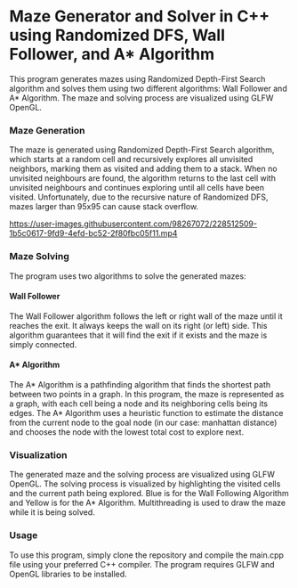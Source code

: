 # Maze Generator and Solver in C++ using Randomized DFS, Wall Follower, and A* Algorithm
This program generates mazes using Randomized Depth-First Search algorithm and solves them using two different algorithms: Wall Follower and A* Algorithm. The maze and solving process are visualized using GLFW OpenGL.

### Maze Generation
The maze is generated using Randomized Depth-First Search algorithm, which starts at a random cell and recursively explores all unvisited neighbors, marking them as visited and adding them to a stack. When no unvisited neighbours are found, the algorithm returns to the last cell with unvisited neighbours and continues exploring until all cells have been visited. Unfortunately, due to the recursive nature of Randomized DFS, mazes larger than 95x95 can cause stack overflow.

https://user-images.githubusercontent.com/98267072/228512509-1b5c0617-9fd9-4efd-bc52-2f80fbc05f11.mp4

### Maze Solving

The program uses two algorithms to solve the generated mazes:

#### Wall Follower
The Wall Follower algorithm follows the left or right wall of the maze until it reaches the exit. It always keeps the wall on its right (or left) side. This algorithm guarantees that it will find the exit if it exists and the maze is simply connected.

#### A* Algorithm
The A* Algorithm is a pathfinding algorithm that finds the shortest path between two points in a graph. In this program, the maze is represented as a graph, with each cell being a node and its neighboring cells being its edges. The A* Algorithm uses a heuristic function to estimate the distance from the current node to the goal node (in our case: manhattan distance) and chooses the node with the lowest total cost to explore next.

### Visualization
The generated maze and the solving process are visualized using GLFW OpenGL. The solving process is visualized by highlighting the visited cells and the current path being explored. Blue is for the Wall Following Algorithm and Yellow is for the A* Algorithm. Multithreading is used to draw the maze while it is being solved.

### Usage
To use this program, simply clone the repository and compile the main.cpp file using your preferred C++ compiler. The program requires GLFW and OpenGL libraries to be installed. 
